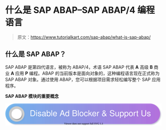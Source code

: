 # 什么是 SAP ABAP–SAP ABAP/4 编程语言

> 原文：<https://www.tutorialkart.com/sap-abap/what-is-sap-abap/>

## 什么是 SAP ABAP？

SAP ABAP 是第四代语言，被称为 ABAP/4，术语 SAP ABAP 代表 **A** 高级 **B** 商业 **A** 应用 **P** 编程。ABAP 的当前版本是面向对象的，这种编程语言现在正式称为 SAP ABAP 对象。通过使用 ABAP，您可以根据项目需求轻松编写整个 SAP 应用程序。

**SAP ABAP 模块的重要概念**

[![](img/925da31b32d6bc3827932f6c8afb11bb.png)](https://www.tutorialkart.com/)